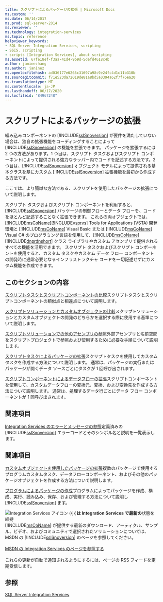 ```yaml
---
title: スクリプトによるパッケージの拡張 | Microsoft Docs
ms.custom: ''
ms.date: 06/14/2017
ms.prod: sql-server-2014
ms.reviewer: ''
ms.technology: integration-services
ms.topic: reference
helpviewer_keywords:
- SQL Server Integration Services, scripting
- SSIS, scripting
- scripts [Integration Services], about scripting
ms.assetid: 67fe18ef-f3aa-41d4-9b9d-5defd4618c4b
author: janinezhang
ms.author: janinez
ms.openlocfilehash: ad036177e6265c31697a98c9e24fc4d1c11b310b
ms.sourcegitcommit: f71e523da72019de81a8bd5a0394a62f7f76ea20
ms.translationtype: MT
ms.contentlocale: ja-JP
ms.lasthandoff: 06/17/2020
ms.locfileid: "84967248"
---
```

# <a name="extending-packages-with-scripting"></a>スクリプトによるパッケージの拡張
  組み込みコンポーネントの [!INCLUDE[ssISnoversion](../../includes/ssisnoversion-md.md)] が要件を満たしていない場合は、独自の拡張機能をコーディングすることによって [!INCLUDE[ssISnoversion](../../includes/ssisnoversion-md.md)] の機能を拡張できます。 パッケージを拡張するには 2 つの方法があります。1 つ目は、スクリプト タスクおよびスクリプト コンポーネントによって提供される強力なラッパー内でコードを記述する方法です。2 つ目は、[!INCLUDE[ssISnoversion](../../includes/ssisnoversion-md.md)] オブジェクト モデルによって提供される基本クラスを基にカスタム [!INCLUDE[ssISnoversion](../../includes/ssisnoversion-md.md)] 拡張機能を最初から作成する方法です。

 ここでは、より簡単な方法である、スクリプトを使用したパッケージの拡張について説明します。

 スクリプト タスクおよびスクリプト コンポーネントを利用すると、[!INCLUDE[ssISnoversion](../../includes/ssisnoversion-md.md)] パッケージの制御フローとデータ フローを、コードをほとんど記述することなく拡張できます。 これらの両オブジェクトでは、[!INCLUDE[msCoName](../../includes/msconame-md.md)][!INCLUDE[vsprvs](../../includes/vsprvs-md.md)] Tools for Applications (VSTA) 開発環境と [!INCLUDE[msCoName](../../includes/msconame-md.md)] Visual Basic または [!INCLUDE[msCoName](../../includes/msconame-md.md)] Visual C# のプログラミング言語を使用して、[!INCLUDE[msCoName](../../includes/msconame-md.md)] [!INCLUDE[dnprdnshort](../../includes/dnprdnshort-md.md)] クラス ライブラリやカスタム アセンブリで提供されるすべての機能を活用できます。 スクリプト タスクおよびスクリプト コンポーネントを使用すると、カスタム タスクやカスタム データ フロー コンポーネントの開発時に通常必要となるインフラストラクチャ コードを一切記述せずにカスタム機能を作成できます。

## <a name="in-this-section"></a>このセクションの内容
 [スクリプトタスクとスクリプトコンポーネントの比較](../extending-packages-scripting/comparing-the-script-task-and-the-script-component.md)スクリプトタスクとスクリプトコンポーネントの類似点と相違点について説明します。

 [スクリプトソリューションとカスタムオブジェクトの比較](comparing-scripting-solutions-and-custom-objects.md)スクリプトソリューションとカスタムオブジェクトの開発のどちらかを選択する際に使用する基準について説明します。

 [スクリプトソリューションでの他のアセンブリの参照](referencing-other-assemblies-in-scripting-solutions.md)外部アセンブリと名前空間をスクリプトプロジェクトで参照および使用するために必要な手順について説明します。

 [スクリプトタスクによるパッケージの拡張](../extending-packages-scripting/task/extending-the-package-with-the-script-task.md)スクリプトタスクを使用してカスタムタスクを作成する方法について説明します。 通常は、パッケージの実行またはパッケージが開くデータ ソースごとにタスクが 1 回呼び出されます。

 [スクリプトコンポーネントによるデータフローの拡張](data-flow-script-component/extending-the-data-flow-with-the-script-component.md)スクリプトコンポーネントを使用して、カスタムデータフローの変換元、変換、および変換先を作成する方法について説明します。 通常は、処理するデータ行ごとにデータ フロー コンポーネントが 1 回呼び出されます。

## <a name="reference"></a>関連項目
 [Integration Services のエラーとメッセージの参照](../integration-services-error-and-message-reference.md)定義済みの [!INCLUDE[ssISnoversion](../../includes/ssisnoversion-md.md)] エラーコードとそのシンボル名と説明を一覧表示します。

## <a name="related-sections"></a>関連項目
 [カスタムオブジェクトを使用したパッケージの拡張](../extending-packages-custom-objects/extending-packages-with-custom-objects.md)複数のパッケージで使用するプログラムカスタムタスク、データフローコンポーネント、およびその他のパッケージオブジェクトを作成する方法について説明します。

 [プログラムによるパッケージの作成](../building-packages-programmatically/building-packages-programmatically.md)プログラムによってパッケージを作成、構成、実行、読み込み、保存、および管理する方法について説明し [!INCLUDE[ssISnoversion](../../includes/ssisnoversion-md.md)] ます。

![Integration Services アイコン (小)](../media/dts-16.gif "Integration Services のアイコン (小)")**は Integration Services で最新の**状態を維持  <br /> [!INCLUDE[msCoName](../../includes/msconame-md.md)] が提供する最新のダウンロード、アーティクル、サンプル、ビデオ、およびコミュニティで選択されたソリューションについては、MSDN の [!INCLUDE[ssISnoversion](../../includes/ssisnoversion-md.md)] のページを参照してください。<br /><br /> [MSDN の Integration Services のページを参照する](https://go.microsoft.com/fwlink/?LinkId=136655)<br /><br /> これらの更新が自動で通知されるようにするには、ページの RSS フィードを定期受信します。

## <a name="see-also"></a>参照
 [SQL Server Integration Services](../sql-server-integration-services.md)


